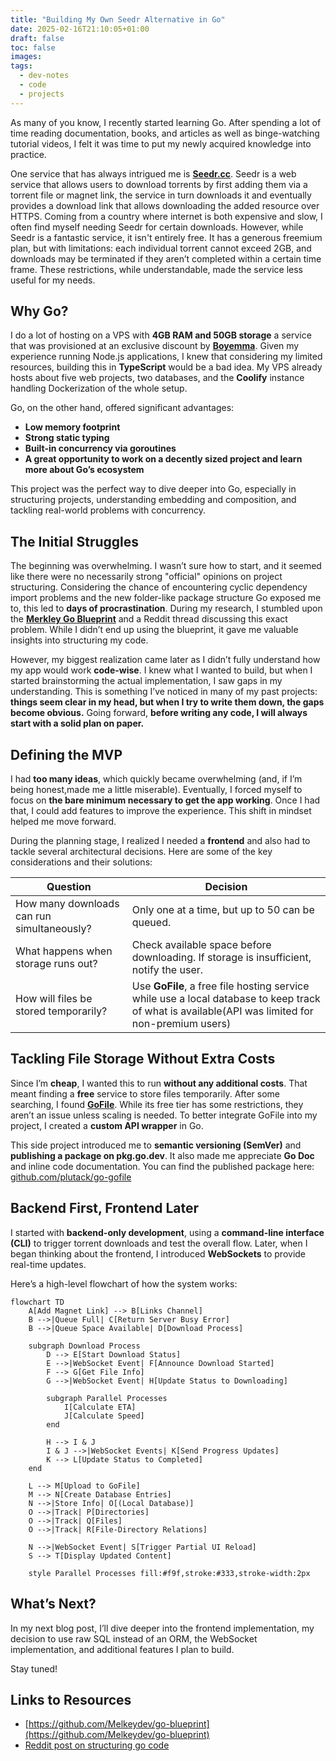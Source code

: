 ```yaml
---
title: "Building My Own Seedr Alternative in Go"
date: 2025-02-16T21:10:05+01:00
draft: false
toc: false
images:
tags: 
  - dev-notes
  - code
  - projects
---
```

As many of you know, I recently started learning Go. After spending a lot of time reading documentation, books, and articles as well as binge-watching tutorial videos, I felt it was time to put my newly acquired knowledge into practice.

One service that has always intrigued me is **[Seedr.cc](https://seedr.cc)**. Seedr is a web service that allows users to download torrents by first adding them via a torrent file or magnet link, the service in turn downloads it and eventually provides a download link that allows downloading the added resource over HTTPS. Coming from a country where internet is both expensive and slow, I often find myself needing Seedr for certain downloads. However, while Seedr is a fantastic service, it isn't entirely free. It has a generous freemium plan, but with limitations: each individual torrent cannot exceed 2GB, and downloads may be terminated if they aren’t completed within a certain time frame. These restrictions, while understandable, made the service less useful for my needs.

## Why Go?

I do a lot of hosting on a VPS with **4GB RAM and 50GB storage** a service that was provisioned at an exclusive discount by **[Boyemma](https://www.webytely.com)**. Given my experience running Node.js applications, I knew that considering my limited resources, building this in **TypeScript** would be a bad idea. My VPS already hosts about five web projects, two databases, and the **Coolify** instance handling Dockerization of the whole setup.

Go, on the other hand, offered significant advantages:
- **Low memory footprint**
- **Strong static typing**
- **Built-in concurrency via goroutines**
- **A great opportunity to work on a decently sized project and learn more about Go’s ecosystem**

This project was the perfect way to dive deeper into Go, especially in structuring projects, understanding embedding and composition, and tackling real-world problems with concurrency.

## The Initial Struggles

The beginning was overwhelming. I wasn’t sure how to start, and it seemed like there were no necessarily strong "official" opinions on project structuring. Considering the chance of encountering cyclic dependency import problems and the new folder-like package structure Go exposed me to, this led to **days of procrastination**. During my research, I stumbled upon the **[Merkley Go Blueprint](https://docs.go-blueprint.dev/)** and a Reddit thread discussing this exact problem. While I didn’t end up using the blueprint, it gave me valuable insights into structuring my code.

However, my biggest realization came later as I didn’t fully understand how my app would work **code-wise**. I knew what I wanted to build, but when I started brainstorming the actual implementation, I saw gaps in my understanding. This is something I’ve noticed in many of my past projects: **things seem clear in my head, but when I try to write them down, the gaps become obvious.** Going forward, **before writing any code, I will always start with a solid plan on paper.**


## Defining the MVP

I had **too many ideas**, which quickly became overwhelming (and, if I’m being honest,made me a little miserable). Eventually, I forced myself to focus on **the bare minimum necessary to get the app working**. Once I had that, I could add features to improve the experience. This shift in mindset helped me move forward.

During the planning stage, I realized I needed a **frontend** and also had to tackle several architectural decisions. Here are some of the key considerations and their solutions:

| Question | Decision |
|----------|----------|
| How many downloads can run simultaneously? | Only one at a time, but up to 50 can be queued. |
| What happens when storage runs out? | Check available space before downloading. If storage is insufficient, notify the user. |
| How will files be stored temporarily? | Use **GoFile**, a free file hosting service while use a local database to keep track of what is available(API was limited for non-premium users) |

## Tackling File Storage Without Extra Costs

Since I’m **cheap**, I wanted this to run **without any additional costs**. That meant finding a **free** service to store files temporarily. After some searching, I found **[GoFile](https://gofile.io)**. While its free tier has some restrictions, they aren’t an issue unless scaling is needed. To better integrate GoFile into my project, I created a **custom API wrapper** in Go.

This side project introduced me to **semantic versioning (SemVer)** and **publishing a package on pkg.go.dev**. It also made me appreciate **Go Doc** and inline code documentation. You can find the published package here:
[github.com/plutack/go-gofile](https://pkg.go.dev/github.com/plutack/go-gofile)

## Backend First, Frontend Later

I started with **backend-only development**, using a **command-line interface (CLI)** to trigger torrent downloads and test the overall flow. Later, when I began thinking about the frontend, I introduced **WebSockets** to provide real-time updates.

Here’s a high-level flowchart of how the system works:

```mermaid
flowchart TD
    A[Add Magnet Link] --> B[Links Channel]
    B -->|Queue Full| C[Return Server Busy Error]
    B -->|Queue Space Available| D[Download Process]
    
    subgraph Download Process
        D --> E[Start Download Status]
        E -->|WebSocket Event| F[Announce Download Started]
        F --> G[Get File Info]
        G -->|WebSocket Event| H[Update Status to Downloading]
        
        subgraph Parallel Processes
            I[Calculate ETA]
            J[Calculate Speed]
        end
        
        H --> I & J
        I & J -->|WebSocket Events| K[Send Progress Updates]
        K --> L[Update Status to Completed]
    end
    
    L --> M[Upload to GoFile]
    M --> N[Create Database Entries]
    N -->|Store Info| O[(Local Database)]
    O -->|Track| P[Directories]
    O -->|Track| Q[Files]
    O -->|Track| R[File-Directory Relations]
    
    N -->|WebSocket Event| S[Trigger Partial UI Reload]
    S --> T[Display Updated Content]
    
    style Parallel Processes fill:#f9f,stroke:#333,stroke-width:2px
```

## What’s Next?

In my next blog post, I’ll dive deeper into the frontend implementation, my decision to use raw SQL instead of an ORM, the WebSocket implementation, and additional features I plan to build.

Stay tuned!

## Links to Resources
 - [https://github.com/Melkeydev/go-blueprint](https://github.com/Melkeydev/go-blueprint)
 - [Reddit post on structuring go code](https://www.reddit.com/r/golang/comments/qwyk3k/what_is_the_best_way_to_organize_code_within_a_go/)
